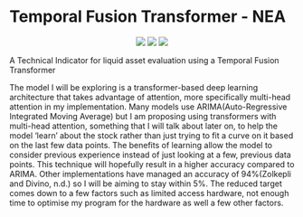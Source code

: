 # Temporal Fusion Transformer - NEA
<p align="center">
      <a href="https://www.python.org/">
        <img src="https://img.shields.io/badge/Python-3.8-ff69b4.svg" /></a>
       <a href= "https://pytorch.org/">
        <img src="https://img.shields.io/badge/PyTorch-1.10-2BAF2B.svg" /></a>
      <img src="https://img.shields.io/badge/stars-2-blue.svg"/>

</p>

A Technical Indicator for liquid asset evaluation using a Temporal Fusion Transformer

The model I will be exploring is a transformer-based deep learning architecture that takes advantage of attention, more specifically multi-head attention in my implementation. 
Many models use ARIMA(Auto-Regressive Integrated Moving Average) but I am proposing using transformers with multi-head attention, something that I will talk about later on, to help the model ‘learn’ about the stock rather than just trying to fit a curve on it based on the last few data points. The benefits of learning allow the model to consider previous experience instead of just looking at a few, previous data points. This technique will hopefully result in a higher accuracy compared to ARIMA. Other implementations have managed an accuracy of 94%(Zolkepli and Divino, n.d.) so I will be aiming to stay within 5%. The reduced target comes down to a few factors such as limited access hardware, not enough time to optimise my program for the hardware as well a few other factors. 

